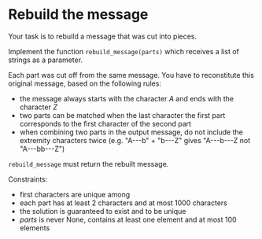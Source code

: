 # Rebuild the message

Your task is to rebuild a message that was cut into pieces.

Implement the function `rebuild_message(parts)` which receives
a list of strings as a parameter.

Each part was cut off from the same message. You have to reconstitute this 
original message, based on the following rules:

* the message always starts with the character *A* and ends with the character *Z*
* two parts can be matched when the last character the first part corresponds to the first character of the second part
* when combining two parts in the output message, do not include the extremity characters twice
(e.g. "A---b" + "b---Z" gives "A---b---Z not "A---bb---Z")

`rebuild_message` must return the rebuilt message.

Constraints: 
* first characters are unique among
* each part has at least 2 characters and at most 1000 characters
* the solution is guaranteed to exist and to be unique
* *parts* is never None, contains at least one element and at most 100 elements

